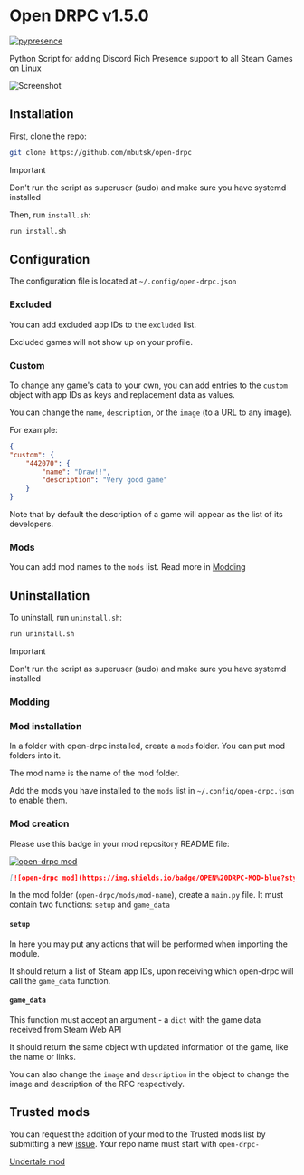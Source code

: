 # Open DRPC v1.5.0

[![pypresence](https://img.shields.io/badge/using-pypresence-00bb88.svg?style=for-the-badge&logo=discord&logoWidth=20)](https://github.com/qwertyquerty/pypresence)

Python Script for adding Discord Rich Presence support to all Steam Games on Linux

![Screenshot](https://github.com/user-attachments/assets/2caece22-8669-40e6-a92f-6a53a2b6f63f)

## Installation

First, clone the repo:

```bash
git clone https://github.com/mbutsk/open-drpc
```

> [!IMPORTANT]
> Don't run the script as superuser (sudo) and make sure you have systemd installed

Then, run `install.sh`:

```bash
run install.sh
```

## Configuration

The configuration file is located at `~/.config/open-drpc.json`

### Excluded

You can add excluded app IDs to the `excluded` list.

Excluded games will not show up on your profile.

### Custom

To change any game's data to your own, you can add entries to the `custom` object with app IDs as keys and replacement data as values.

You can change the `name`, `description`, or the `image` (to a URL to any image).

For example:

```json
{
"custom": {
    "442070": {
        "name": "Draw!!",
        "description": "Very good game"
    }
}
```

Note that by default the description of a game will appear as the list of its developers.

### Mods

You can add mod names to the `mods` list. Read more in [Modding](https://github.com/mbutsk/open-drpc/blob/main/README.md#modding)

## Uninstallation

To uninstall, run `uninstall.sh`:

```bash
run uninstall.sh
```

> [!IMPORTANT]
> Don't run the script as superuser (sudo) and make sure you have systemd installed

### Modding

### Mod installation

In a folder with open-drpc installed, create a `mods` folder. You can put mod folders into it.

The mod name is the name of the mod folder.

Add the mods you have installed to the `mods` list in `~/.config/open-drpc.json` to enable them.

### Mod creation

Please use this badge in your mod repository README file:

[![open-drpc mod](https://img.shields.io/badge/OPEN%20DRPC-MOD-blue?style=for-the-badge&logo=discord&logoColor=white)](https://github.com/mbutsk/open-drpc)

```markdown
[![open-drpc mod](https://img.shields.io/badge/OPEN%20DRPC-MOD-blue?style=for-the-badge&logo=discord&logoColor=white)](https://github.com/mbutsk/open-drpc)
```

In the mod folder (`open-drpc/mods/mod-name`), create a `main.py` file. It must contain two functions: `setup` and `game_data`

#### `setup`

In here you may put any actions that will be performed when importing the module.

It should return a list of Steam app IDs, upon receiving which open-drpc will call the `game_data` function.

#### `game_data`

This function must accept an argument - a `dict` with the game data received from Steam Web API

It should return the same object with updated information of the game, like the name or links.

You can also change the `image` and `description` in the object to change the image and description of the RPC respectively.

## Trusted mods

You can request the addition of your mod to the Trusted mods list by submitting a new [issue](https://github.com/mbutsk/open-drpc/issues/new?labels=Mod). Your repo name must start with `open-drpc-`

[Undertale mod](https://github.com/mbutsk/open-drpc-undertale)
